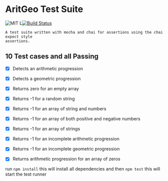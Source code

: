 
# AritGeo Test Suite
![MIT L](https://img.shields.io/github/license/mashape/apistatus.svg)[![Build Status](https://travis-ci.org/Adeohluwa/andela-bootcamp-day1.svg?branch=aritGeo)](https://travis-ci.org/Adeohluwa/andela-bootcamp-day1)


    A test suite written with mocha and chai for assertions using the chai expect style
    assertions.


## 10 Test cases and all Passing
- [x]   Detects an arithmetic progression
- [x] Detects a geometric progression
- [x] Returns zero for an empty array
- [x] Returns -1 for a  random string
- [x] Returns -1 for an array of string and numbers
- [x] Returns -1 for an  array of both positive and negative numbers
- [x] Returns -1 for an array of strings
- [x] Returns -1 for an incomplete arithmetic progression
- [x] Returns -1 for an incomplete geometric progression
- [x] Returns arithmetic progression for an array of zeros



run ```npm install```
    this will install all dependencies
and then ```npm test```
    this will start the test runner
